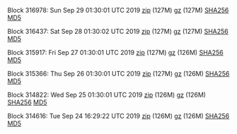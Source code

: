 Block 316978: Sun Sep 29 01:30:01 UTC 2019 [zip](https://files.01coin.io/mainnet/2019-09-29/bootstrap.dat.zip) (127M) [gz](https://files.01coin.io/mainnet/2019-09-29/bootstrap.dat.tar.gz) (127M) [SHA256](https://files.01coin.io/mainnet/2019-09-29/sha256.txt) [MD5](https://files.01coin.io/mainnet/2019-09-29/md5.txt)

Block 316437: Sat Sep 28 01:30:02 UTC 2019 [zip](https://files.01coin.io/mainnet/2019-09-28/bootstrap.dat.zip) (127M) [gz](https://files.01coin.io/mainnet/2019-09-28/bootstrap.dat.tar.gz) (127M) [SHA256](https://files.01coin.io/mainnet/2019-09-28/sha256.txt) [MD5](https://files.01coin.io/mainnet/2019-09-28/md5.txt)

Block 315917: Fri Sep 27 01:30:01 UTC 2019 [zip](https://files.01coin.io/mainnet/2019-09-27/bootstrap.dat.zip) (127M) [gz](https://files.01coin.io/mainnet/2019-09-27/bootstrap.dat.tar.gz) (126M) [SHA256](https://files.01coin.io/mainnet/2019-09-27/sha256.txt) [MD5](https://files.01coin.io/mainnet/2019-09-27/md5.txt)

Block 315366: Thu Sep 26 01:30:01 UTC 2019 [zip](https://files.01coin.io/mainnet/2019-09-26/bootstrap.dat.zip) (127M) [gz](https://files.01coin.io/mainnet/2019-09-26/bootstrap.dat.tar.gz) (126M) [SHA256](https://files.01coin.io/mainnet/2019-09-26/sha256.txt) [MD5](https://files.01coin.io/mainnet/2019-09-26/md5.txt)

Block 314822: Wed Sep 25 01:30:01 UTC 2019 [zip](https://files.01coin.io/mainnet/2019-09-25/bootstrap.dat.zip) (126M) [gz](https://files.01coin.io/mainnet/2019-09-25/bootstrap.dat.tar.gz) (126M) [SHA256](https://files.01coin.io/mainnet/2019-09-25/sha256.txt) [MD5](https://files.01coin.io/mainnet/2019-09-25/md5.txt)

Block 314616: Tue Sep 24 16:29:22 UTC 2019 [zip](https://files.01coin.io/mainnet/2019-09-24/bootstrap.dat.zip) (126M) [gz](https://files.01coin.io/mainnet/2019-09-24/bootstrap.dat.tar.gz) (126M) [SHA256](https://files.01coin.io/mainnet/2019-09-24/sha256.txt) [MD5](https://files.01coin.io/mainnet/2019-09-24/md5.txt)
